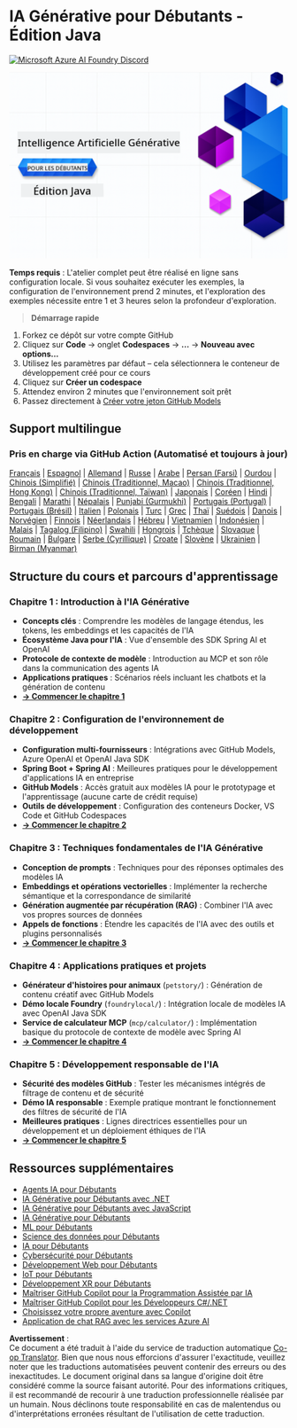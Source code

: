 <!--
CO_OP_TRANSLATOR_METADATA:
{
  "original_hash": "ff95bb9d60ecd46e1a2215e341062967",
  "translation_date": "2025-07-26T17:24:23+00:00",
  "source_file": "README.md",
  "language_code": "fr"
}
-->
# IA Générative pour Débutants - Édition Java
[![Microsoft Azure AI Foundry Discord](https://dcbadge.limes.pink/api/server/ByRwuEEgH4)](https://discord.com/invite/ByRwuEEgH4)

![IA Générative pour Débutants - Édition Java](../../translated_images/beg-genai-series.61edc4a6b2cc54284fa2d70eda26dc0ca2669e26e49655b842ea799cd6e16d2a.fr.png)

**Temps requis** : L'atelier complet peut être réalisé en ligne sans configuration locale. Si vous souhaitez exécuter les exemples, la configuration de l'environnement prend 2 minutes, et l'exploration des exemples nécessite entre 1 et 3 heures selon la profondeur d'exploration.

> **Démarrage rapide** 

1. Forkez ce dépôt sur votre compte GitHub
2. Cliquez sur **Code** → onglet **Codespaces** → **...** → **Nouveau avec options...**
3. Utilisez les paramètres par défaut – cela sélectionnera le conteneur de développement créé pour ce cours
4. Cliquez sur **Créer un codespace**
5. Attendez environ 2 minutes que l'environnement soit prêt
6. Passez directement à [Créer votre jeton GitHub Models](./02-SetupDevEnvironment/README.md#step-2-create-a-github-personal-access-token)

## Support multilingue

### Pris en charge via GitHub Action (Automatisé et toujours à jour)

[Français](./README.md) | [Espagnol](../es/README.md) | [Allemand](../de/README.md) | [Russe](../ru/README.md) | [Arabe](../ar/README.md) | [Persan (Farsi)](../fa/README.md) | [Ourdou](../ur/README.md) | [Chinois (Simplifié)](../zh/README.md) | [Chinois (Traditionnel, Macao)](../mo/README.md) | [Chinois (Traditionnel, Hong Kong)](../hk/README.md) | [Chinois (Traditionnel, Taïwan)](../tw/README.md) | [Japonais](../ja/README.md) | [Coréen](../ko/README.md) | [Hindi](../hi/README.md) | [Bengali](../bn/README.md) | [Marathi](../mr/README.md) | [Népalais](../ne/README.md) | [Punjabi (Gurmukhi)](../pa/README.md) | [Portugais (Portugal)](../pt/README.md) | [Portugais (Brésil)](../br/README.md) | [Italien](../it/README.md) | [Polonais](../pl/README.md) | [Turc](../tr/README.md) | [Grec](../el/README.md) | [Thaï](../th/README.md) | [Suédois](../sv/README.md) | [Danois](../da/README.md) | [Norvégien](../no/README.md) | [Finnois](../fi/README.md) | [Néerlandais](../nl/README.md) | [Hébreu](../he/README.md) | [Vietnamien](../vi/README.md) | [Indonésien](../id/README.md) | [Malais](../ms/README.md) | [Tagalog (Filipino)](../tl/README.md) | [Swahili](../sw/README.md) | [Hongrois](../hu/README.md) | [Tchèque](../cs/README.md) | [Slovaque](../sk/README.md) | [Roumain](../ro/README.md) | [Bulgare](../bg/README.md) | [Serbe (Cyrillique)](../sr/README.md) | [Croate](../hr/README.md) | [Slovène](../sl/README.md) | [Ukrainien](../uk/README.md) | [Birman (Myanmar)](../my/README.md)

## Structure du cours et parcours d'apprentissage

### **Chapitre 1 : Introduction à l'IA Générative**
- **Concepts clés** : Comprendre les modèles de langage étendus, les tokens, les embeddings et les capacités de l'IA
- **Écosystème Java pour l'IA** : Vue d'ensemble des SDK Spring AI et OpenAI
- **Protocole de contexte de modèle** : Introduction au MCP et son rôle dans la communication des agents IA
- **Applications pratiques** : Scénarios réels incluant les chatbots et la génération de contenu
- **[→ Commencer le chapitre 1](./01-IntroToGenAI/README.md)**

### **Chapitre 2 : Configuration de l'environnement de développement**
- **Configuration multi-fournisseurs** : Intégrations avec GitHub Models, Azure OpenAI et OpenAI Java SDK
- **Spring Boot + Spring AI** : Meilleures pratiques pour le développement d'applications IA en entreprise
- **GitHub Models** : Accès gratuit aux modèles IA pour le prototypage et l'apprentissage (aucune carte de crédit requise)
- **Outils de développement** : Configuration des conteneurs Docker, VS Code et GitHub Codespaces
- **[→ Commencer le chapitre 2](./02-SetupDevEnvironment/README.md)**

### **Chapitre 3 : Techniques fondamentales de l'IA Générative**
- **Conception de prompts** : Techniques pour des réponses optimales des modèles IA
- **Embeddings et opérations vectorielles** : Implémenter la recherche sémantique et la correspondance de similarité
- **Génération augmentée par récupération (RAG)** : Combiner l'IA avec vos propres sources de données
- **Appels de fonctions** : Étendre les capacités de l'IA avec des outils et plugins personnalisés
- **[→ Commencer le chapitre 3](./03-CoreGenerativeAITechniques/README.md)**

### **Chapitre 4 : Applications pratiques et projets**
- **Générateur d'histoires pour animaux** (`petstory/`) : Génération de contenu créatif avec GitHub Models
- **Démo locale Foundry** (`foundrylocal/`) : Intégration locale de modèles IA avec OpenAI Java SDK
- **Service de calculateur MCP** (`mcp/calculator/`) : Implémentation basique du protocole de contexte de modèle avec Spring AI
- **[→ Commencer le chapitre 4](./04-PracticalSamples/README.md)**

### **Chapitre 5 : Développement responsable de l'IA**
- **Sécurité des modèles GitHub** : Tester les mécanismes intégrés de filtrage de contenu et de sécurité
- **Démo IA responsable** : Exemple pratique montrant le fonctionnement des filtres de sécurité de l'IA
- **Meilleures pratiques** : Lignes directrices essentielles pour un développement et un déploiement éthiques de l'IA
- **[→ Commencer le chapitre 5](./05-ResponsibleGenAI/README.md)**

## Ressources supplémentaires 

- [Agents IA pour Débutants](https://github.com/microsoft/ai-agents-for-beginners)
- [IA Générative pour Débutants avec .NET](https://github.com/microsoft/Generative-AI-for-beginners-dotnet)
- [IA Générative pour Débutants avec JavaScript](https://github.com/microsoft/generative-ai-with-javascript)
- [IA Générative pour Débutants](https://github.com/microsoft/generative-ai-for-beginners)
- [ML pour Débutants](https://aka.ms/ml-beginners)
- [Science des données pour Débutants](https://aka.ms/datascience-beginners)
- [IA pour Débutants](https://aka.ms/ai-beginners)
- [Cybersécurité pour Débutants](https://github.com/microsoft/Security-101)
- [Développement Web pour Débutants](https://aka.ms/webdev-beginners)
- [IoT pour Débutants](https://aka.ms/iot-beginners)
- [Développement XR pour Débutants](https://github.com/microsoft/xr-development-for-beginners)
- [Maîtriser GitHub Copilot pour la Programmation Assistée par IA](https://aka.ms/GitHubCopilotAI)
- [Maîtriser GitHub Copilot pour les Développeurs C#/.NET](https://github.com/microsoft/mastering-github-copilot-for-dotnet-csharp-developers)
- [Choisissez votre propre aventure avec Copilot](https://github.com/microsoft/CopilotAdventures)
- [Application de chat RAG avec les services Azure AI](https://github.com/Azure-Samples/azure-search-openai-demo-java)

**Avertissement** :  
Ce document a été traduit à l'aide du service de traduction automatique [Co-op Translator](https://github.com/Azure/co-op-translator). Bien que nous nous efforcions d'assurer l'exactitude, veuillez noter que les traductions automatisées peuvent contenir des erreurs ou des inexactitudes. Le document original dans sa langue d'origine doit être considéré comme la source faisant autorité. Pour des informations critiques, il est recommandé de recourir à une traduction professionnelle réalisée par un humain. Nous déclinons toute responsabilité en cas de malentendus ou d'interprétations erronées résultant de l'utilisation de cette traduction.